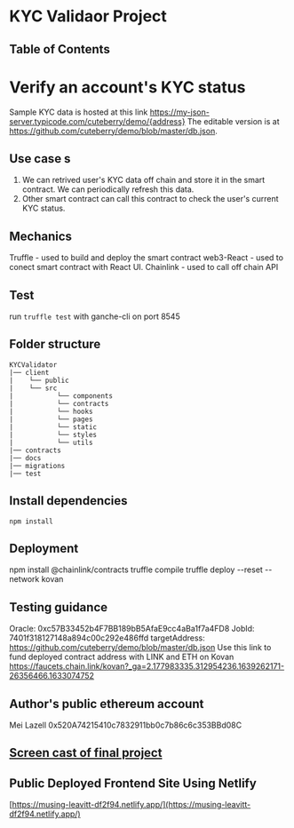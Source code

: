 # KYC Validaor Project

## Table of Contents

# Verify an account's KYC status
Sample KYC data is hosted at this link https://my-json-server.typicode.com/cuteberry/demo/{address}
The editable version is at https://github.com/cuteberry/demo/blob/master/db.json. 

## Use case s
1. We can retrived user's KYC data off chain and store it in the smart contract. We can periodically refresh this data. 
2. Other smart contract can call this contract to check the user's current KYC status. 

## Mechanics
Truffle - used to build and deploy the smart contract
web3-React - used to conect smart contract with React UI. 
Chainlink - used to call off chain API 

## Test
run `truffle test` with ganche-cli on port 8545

## Folder structure
```
KYCValidator
|── client
|    └── public
|    └── src
|           └── components
|           └── contracts
|           └── hooks
|           └── pages
|           └── static
|           └── styles
|           └── utils
|── contracts
|── docs
|── migrations
|── test
```
## Install dependencies
`npm install`

## Deployment
npm install @chainlink/contracts
truffle compile
truffle deploy --reset  --network kovan

## Testing guidance
Oracle: 0xc57B33452b4F7BB189bB5AfaE9cc4aBa1f7a4FD8
JobId: 7401f318127148a894c00c292e486ffd
targetAddress: https://github.com/cuteberry/demo/blob/master/db.json
Use this link to fund deployed contract address with LINK and ETH on Kovan
https://faucets.chain.link/kovan?_ga=2.177983335.312954236.1639262171-26356466.1633074752

## Author's public ethereum account
Mei Lazell
0x520A74215410c7832911bb0c7b86c6c353BBd08C

## [Screen cast of final project](https://drive.google.com/file/d/116_89AJQnns5Jth5AYIigYG79U8ycLLA/view?usp=sharing)

## Public Deployed Frontend Site Using Netlify
[https://musing-leavitt-df2f94.netlify.app/](https://musing-leavitt-df2f94.netlify.app/)





